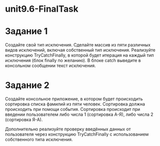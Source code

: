# unit9.6-FinalTask
# Задание 1
Создайте свой тип исключения.
Сделайте массив из пяти различных видов исключений, включая собственный тип исключения. Реализуйте конструкцию TryCatchFinally, в которой будет итерация на каждый тип исключения (блок finally по желанию).
В блоке catch выведите в консольном сообщении текст исключения.
# Задание 2
Создайте консольное приложение, в котором будет происходить сортировка списка фамилий из пяти человек. Сортировка должна происходить при помощи события. Сортировка происходит при введении пользователем либо числа 1 (сортировка А-Я), либо числа 2 (сортировка Я-А).

Дополнительно реализуйте проверку введённых данных от пользователя через конструкцию TryCatchFinally с использованием собственного типа исключения.
